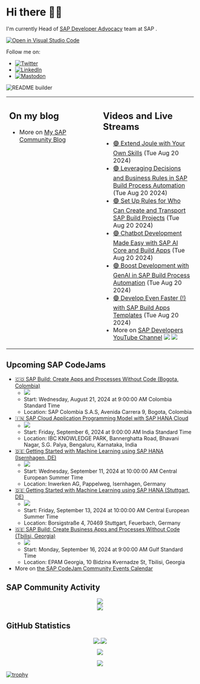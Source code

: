 
# Hi there 👋🏼

I'm currently Head of [SAP Developer Advocacy](https://developers.sap.com/developer-advocates.html) team at SAP .

[![Open in Visual Studio Code](https://img.shields.io/badge/Made%20for-VSCode-1f425f.svg)](https://github.dev/jung-thomas/jung-thomas)

Follow me on:
- <a href="https://twitter.com/thomas_jung"><img alt="Twitter" src="https://img.shields.io/badge/thomas_jung-%231DA1F2.svg?style=for-the-badge&logo=Twitter&logoColor=white"/></a>
- <a href="https://www.linkedin.com/in/thomasjungsap/"><img alt="LinkedIn" src="https://img.shields.io/badge/linkedin-%230077B5.svg?style=for-the-badge&logo=linkedin&logoColor=white"/></a>
- <a rel="me" href="https://mastodon.cloud/@thomas_jung"><img alt="Mastodon" src="https://img.shields.io/mastodon/follow/109262551990174478?domain=https%3A%2F%2Fmastodon.cloud%2F&style=social"/></a>

![README builder](https://github.com/jung-thomas/jung-thomas/workflows/README%20builder/badge.svg)

<table><tr><td valign="top" width="50%">
 
## On my blog
- More on [My SAP Community Blog](https://community.sap.com/t5/user/viewprofilepage/user-id/139)
</td>
  
<td valign="top" width="50%">
  
## Videos and Live Streams
- [🟣 Extend Joule with Your Own Skills](https://www.youtube.com/watch?v=WKYDpx1nF7c) (Tue Aug 20 2024)
- [🟣 Leveraging Decisions and Business Rules in SAP Build Process Automation](https://www.youtube.com/watch?v=ajbnWJvVNuQ) (Tue Aug 20 2024)
- [🟣 Set Up Rules for Who Can Create and Transport SAP Build Projects](https://www.youtube.com/watch?v=aLJTpAwYxyM) (Tue Aug 20 2024)
- [🟣 Chatbot Development Made Easy with SAP AI Core and Build Apps](https://www.youtube.com/watch?v=mE7nHx9XHAY) (Tue Aug 20 2024)
- [🟣 Boost Development with GenAI in SAP Build Process Automation](https://www.youtube.com/watch?v=Qsgxe-0XbJc) (Tue Aug 20 2024)
- [🟣 Develop Even Faster (!) with SAP Build Apps Templates](https://www.youtube.com/watch?v=4zVepzBgSmM) (Tue Aug 20 2024)
- More on [SAP Developers YouTube Channel](https://www.youtube.com/channel/UCNfmelKDrvRmjYwSi9yvrMg) ![](https://img.shields.io/youtube/channel/views/UCNfmelKDrvRmjYwSi9yvrMg) ![](https://img.shields.io/youtube/channel/subscribers/UCNfmelKDrvRmjYwSi9yvrMg)
</td></tr></table>

## Upcoming SAP CodeJams
- [🇨🇴 SAP Build: Create Apps and Processes Without Code (Bogota, Colombia)](https://community.sap.com/t5/sap-codejam/sap-build-create-apps-and-processes-without-code-bogota-colombia/ev-p/13710641)
  - <img src="https://community.sap.com/t5/image/serverpage/image-id/60779i762EF2904875ADCE/image-size/thumb?v=v2&px=150" />
  - Start: Wednesday, August 21, 2024 at 9:00:00 AM Colombia Standard Time
  - Location: SAP Colombia S.A.S, Avenida Carrera 9, Bogota, Colombia
- [🇮🇳 SAP Cloud Application Programming Model with SAP HANA Cloud](https://community.sap.com/t5/sap-codejam/sap-cloud-application-programming-model-with-sap-hana-cloud/ev-p/13788891)
  - <img src="https://community.sap.com/t5/image/serverpage/image-id/149302i72F24745914459CD/image-size/thumb?v=v2&px=150" />
  - Start: Friday, September 6, 2024 at 9:00:00 AM India Standard Time
  - Location: IBC KNOWLEDGE PARK, Bannerghatta Road, Bhavani Nagar, S.G. Palya, Bengaluru, Karnataka, India
- [🇩🇪 Getting Started with Machine Learning using SAP HANA (Isernhagen, DE)](https://community.sap.com/t5/sap-codejam/getting-started-with-machine-learning-using-sap-hana-isernhagen-de/ev-p/13781324)
  - <img src="https://community.sap.com/t5/image/serverpage/image-id/146019i89592D4C4AD6381A/image-size/thumb?v=v2&px=150" />
  - Start: Wednesday, September 11, 2024 at 10:00:00 AM Central European Summer Time
  - Location: Inwerken AG, Pappelweg, Isernhagen, Germany
- [🇩🇪 Getting Started with Machine Learning using SAP HANA (Stuttgart, DE)](https://community.sap.com/t5/sap-codejam/getting-started-with-machine-learning-using-sap-hana-stuttgart-de/ev-p/13776919)
  - <img src="https://community.sap.com/t5/image/serverpage/image-id/146022i9EFD1A7767BDF824/image-size/thumb?v=v2&px=150" />
  - Start: Friday, September 13, 2024 at 10:00:00 AM Central European Summer Time
  - Location: Borsigstraße 4, 70469 Stuttgart, Feuerbach, Germany
- [🇬🇪  SAP Build: Create Business Apps and Processes Without Code (Tbilisi, Georgia)](https://community.sap.com/t5/sap-codejam/sap-build-create-business-apps-and-processes-without-code-tbilisi-georgia/ev-p/13766788)
  - <img src="https://community.sap.com/t5/image/serverpage/image-id/139411i4D4B2C159632ECD9/image-size/thumb?v=v2&px=150" />
  - Start: Monday, September 16, 2024 at 9:00:00 AM Gulf Standard Time
  - Location: EPAM Georgia, 10 Bidzina Kvernadze St, Tbilisi, Georgia
- More on [the SAP CodeJam Community Events Calendar](https://groups.community.sap.com/t5/sap-codejam/eb-p/codejam-events)

## SAP Community Activity
<p align = "center">
<a href="https://community.sap.com/t5/user/viewprofilepage/user-id/139">
  <img align="center" src="https://devrel-tools-prod-scn-badges-srv.cfapps.eu10.hana.ondemand.com/activity/139" />
</a>
</br>
<a href="https://community.sap.com/t5/user/viewprofilepage/user-id/139">
  <img align="center" src="https://devrel-tools-prod-scn-badges-srv.cfapps.eu10.hana.ondemand.com/showcaseBadges/139/1570/674/384/900/390" />
</a>
</p>

## GitHub Statistics
<p align = "center">
<a href="https://github.com/anuraghazra/github-readme-stats">
  <img align="center" src="https://github-readme-stats.vercel.app/api?username=jung-thomas&count_private=true&show_icons=true&theme=dark&line_height=27" />
</a>
<a href="https://github.com/anuraghazra/github-readme-stats">
  <img align="center" src="https://github-readme-stats.vercel.app/api/top-langs/?username=jung-thomas&show_icons=true&theme=dark" />
</a>
</p>

<p align = "center">
 <img  src="https://github-readme-streak-stats.herokuapp.com/?user=jung-thomas&show_icons=true&locale=en&layout=compact&theme=dark&line_height=0" />
</p> 

<p align = "center">
 <img src="https://activity-graph.herokuapp.com/graph?username=jung-thomas&theme=redical">
</p> 

[![trophy](https://github-profile-trophy.vercel.app/?username=jung-thomas&theme=onedark)](https://github.com/ryo-ma/github-profile-trophy)


